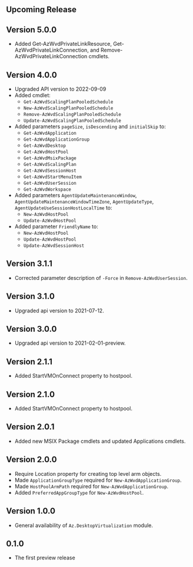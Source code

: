 <!--
    Please leave this section at the top of the change log.

    Changes for the upcoming release should go under the section titled "Upcoming Release", and should adhere to the following format:

    ## Upcoming Release
    * Overview of change #1
        - Additional information about change #1
    * Overview of change #2
        - Additional information about change #2
        - Additional information about change #2
    * Overview of change #3
    * Overview of change #4
        - Additional information about change #4

    ## YYYY.MM.DD - Version X.Y.Z (Previous Release)
    * Overview of change #1
        - Additional information about change #1
-->
## Upcoming Release

## Version 5.0.0
* Added Get-AzWvdPrivateLinkResource, Get-AzWvdPrivateLinkConnection, and Remove-AzWvdPrivateLinkConnection cmdlets.
## Version 4.0.0
* Upgraded API version to 2022-09-09
* Added cmdlet:
    - `Get-AzWvdScalingPlanPooledSchedule`
    - `New-AzWvdScalingPlanPooledSchedule`
    - `Remove-AzWvdScalingPlanPooledSchedule`
    - `Update-AzWvdScalingPlanPooledSchedule`
* Added parameters `pageSize`, `isDescending` and `initialSkip` to:
    - `Get-AzWvdApplication`
    - `Get-AzWvdApplicationGroup`
    - `Get-AzWvdDesktop`
    - `Get-AzWvdHostPool`
    - `Get-AzWvdMsixPackage`
    - `Get-AzWvdScalingPlan`
    - `Get-AzWvdSessionHost`
    - `Get-AzWvdStartMenuItem`
    - `Get-AzWvdUserSession`
    - `Get-AzWvdWorkspace`
* Added parameters `AgentUpdateMaintenanceWindow`, `AgentUpdateMaintenanceWindowTimeZone`, `AgentUpdateType`, `AgentUpdateUseSessionHostLocalTime` to:
    - `New-AzWvdHostPool`
    - `Update-AzWvdHostPool`
* Added parameter `FriendlyName` to:
    - `New-AzWvdHostPool`
    - `Update-AzWvdHostPool`
    - `Update-AzWvdSessionHost`

## Version 3.1.1
* Corrected parameter description of `-Force` in `Remove-AzWvdUserSession`.

## Version 3.1.0
* Upgraded api version to 2021-07-12.

## Version 3.0.0
* Upgraded api version to 2021-02-01-preview.

## Version 2.1.1
* Added StartVMOnConnect property to hostpool.

## Version 2.1.0
* Added StartVMOnConnect property to hostpool.

## Version 2.0.1
* Added new MSIX Package cmdlets and updated Applications cmdlets.

## Version 2.0.0
* Require Location property for creating top level arm objects.
* Made `ApplicationGroupType` required for `New-AzWvdApplicationGroup`.
* Made `HostPoolArmPath` required for `New-AzWvdApplicationGroup`.
* Added `PreferredAppGroupType` for `New-AzWvdHostPool`.

## Version 1.0.0
* General availability of `Az.DesktopVirtualization` module.

## 0.1.0
* The first preview release
